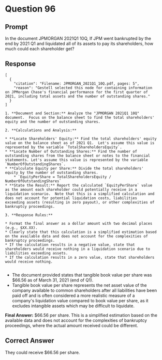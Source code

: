 # Question 96

## Prompt

In the document JPMORGAN 2021Q1 10Q, If JPM went bankrupted by the end by 2021 Q1 and liquidated all of its assets to pay its shareholders, how much could each shareholder get?

## Response

```results
[
  {
    "citation": "Filename: JPMORGAN_2021Q1_10Q.pdf, pages: 5",
    "reason": "Gestell selected this node for containing information on JPMorgan Chase's financial performance for the first quarter of 2021, including total assets and the number of outstanding shares."
  }
]
```

```cot
1. **Document and Section:** Analyze the "JPMORGAN 2021Q1 10Q" document.  Focus on the balance sheet to find the total shareholders' equity and the number of outstanding shares.

2. **Calculations and Analysis:**

* **Locate Shareholders' Equity:** Find the total shareholders' equity value on the balance sheet as of 2021 Q1.  Let's assume this value is represented by the variable `TotalShareholdersEquity`.
* **Locate Number of Outstanding Shares:** Find the number of outstanding shares from the balance sheet or notes to the financial statements. Let's assume this value is represented by the variable `NumberOfOutstandingShares`.
* **Calculate Equity per Share:** Divide the total shareholders' equity by the number of outstanding shares.
    * `EquityPerShare = TotalShareholdersEquity / NumberOfOutstandingShares`
* **State the Result:** Report the calculated `EquityPerShare` value as the amount each shareholder could potentially receive in a liquidation scenario.  Note that this is a simplified calculation and does not account for potential liquidation costs, liabilities exceeding assets (resulting in zero payout), or other complexities of bankruptcy proceedings.

3. **Response Rules:**

* Format the final answer as a dollar amount with two decimal places (e.g., $XX.XX).
* Clearly state that this calculation is a simplified estimation based on the available data and does not account for the complexities of bankruptcy proceedings.
* If the calculation results in a negative value, state that shareholders would receive nothing in a liquidation scenario due to liabilities exceeding assets.
* If the calculation results in a zero value, state that shareholders would receive nothing.


```

- The document provided states that tangible book value per share was $66.56 as of March 31, 2021 (end of Q1).
- Tangible book value per share represents the net asset value of the company available to common shareholders after all liabilities have been paid off and is often considered a more realistic measure of a company's liquidation value compared to book value per share, as it excludes intangible assets which may be difficult to liquidate.

**Final Answer:** $66.56 per share. This is a simplified estimation based on the available data and does not account for the complexities of bankruptcy proceedings, where the actual amount received could be different.

## Correct Answer

They could receive $66.56 per share.
